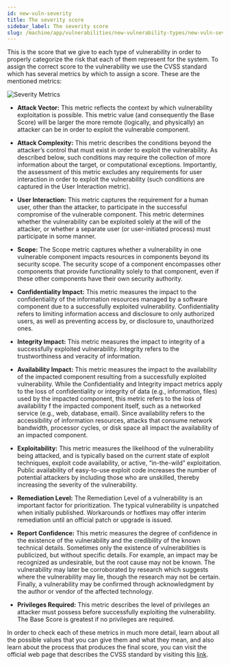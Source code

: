 ```yaml
---
id: new-vuln-severity
title: The severity score
sidebar_label: The severity score
slug: /machine/app/vulnerabilities/new-vulnerability-types/new-vuln-severity
---
```


This is the score that we give
to each type of vulnerability
in order to properly categorize
the risk that each of them
represent for the system.
To assign the correct score
to the vulnerability
we use the CVSS standard
which has several metrics
by which to assign a score.
These are the mentioned metrics:

![Severity Metrics](https://res.cloudinary.com/fluid-attacks/image/upload/v1622211888/docs/web/vulnerabilities/new-vulnerability-types/new-vuln-severity/severity_score_icons_op9cvp.webp)

- **Attack Vector:**
  This metric reflects the context
  by which vulnerability exploitation
  is possible.
  This metric value
  (and consequently the Base Score)
  will be larger
  the more remote
  (logically, and physically)
  an attacker can be
  in order to exploit
  the vulnerable component.

- **Attack Complexity:**
  This metric describes the conditions
  beyond the attacker’s control
  that must exist
  in order to exploit the vulnerability.
  As described below,
  such conditions may require
  the collection of more information
  about the target,
  or computational exceptions.
  Importantly,
  the assessment of this metric
  excludes any requirements
  for user interaction
  in order to exploit the vulnerability
  (such conditions are captured
  in the User Interaction metric).

- **User Interaction:**
  This metric captures the requirement
  for a human user,
  other than the attacker,
  to participate
  in the successful compromise
  of the vulnerable component.
  This metric determines
  whether the vulnerability
  can be exploited
  solely at the will of the attacker,
  or whether a separate user
  (or user-initiated process)
  must participate in some manner.

- **Scope:**
  The Scope metric captures
  whether a vulnerability
  in one vulnerable component
  impacts resources in components
  beyond its security scope.
  The security scope of a component
  encompasses other components
  that provide functionality
  solely to that component,
  even if these other components
  have their own security authority.

- **Confidentiality Impact:**
  This metric measures the impact
  to the confidentiality
  of the information resources
  managed by a software component
  due to a successfully exploited
  vulnerability.
  Confidentiality refers to
  limiting information access
  and disclosure
  to only authorized users,
  as well as preventing access by,
  or disclosure to,
  unauthorized ones.

- **Integrity Impact:**
  This metric measures the impact to integrity
  of a successfully exploited vulnerability.
  Integrity refers to the trustworthiness
  and veracity of information.

- **Availability Impact:**
  This metric measures the impact
  to the availability
  of the impacted component
  resulting from a successfully
  exploited vulnerability.
  While the Confidentiality
  and Integrity impact metrics
  apply to the loss of confidentiality
  or integrity of data
  (e.g., information, files)
  used by the impacted component,
  this metric refers to
  the loss of availability
  f the impacted component itself,
  such as a networked service
  (e.g., web, database, email).
  Since availability refers to
  the accessibility of information resources,
  attacks that consume network bandwidth,
  processor cycles,
  or disk space
  all impact the availability
  of an impacted component.

- **Exploitability:**
  This metric measures the likelihood
  of the vulnerability being attacked,
  and is typically based on
  the current state of exploit techniques,
  exploit code availability,
  or active, “in-the-wild” exploitation.
  Public availability of easy-to-use exploit code
  increases the number of potential attackers
  by including those who are unskilled,
  thereby increasing the severity of the vulnerability.

- **Remediation Level:**
  The Remediation Level of a vulnerability
  is an important factor for prioritization.
  The typical vulnerability is unpatched
  when initially published.
  Workarounds or hotfixes
  may offer interim remediation
  until an official patch
  or upgrade is issued.

- **Report Confidence:**
  This metric measures
  the degree of confidence
  in the existence of the vulnerability
  and the credibility
  of the known technical details.
  Sometimes
  only the existence of vulnerabilities is publicized,
  but without specific details.
  For example,
  an impact may be recognized as undesirable,
  but the root cause may not be known.
  The vulnerability may later be corroborated by research
  which suggests where the vulnerability may lie,
  though the research may not be certain.
  Finally,
  a vulnerability may be confirmed
  through acknowledgment by the author
  or vendor of the affected technology.

- **Privileges Required:**
  This metric describes
  the level of privileges
  an attacker must possess
  before successfully exploiting the vulnerability.
  The Base Score is greatest
  if no privileges are required.

In order to check each of these metrics
in much more detail,
learn about all the possible values
that you can give them
and what they mean,
and also learn about the process
that produces the final score,
you can visit the official web page
that describes the CVSS standard
by visiting this
[link](https://www.first.org/cvss/v3.1/specification-document).
